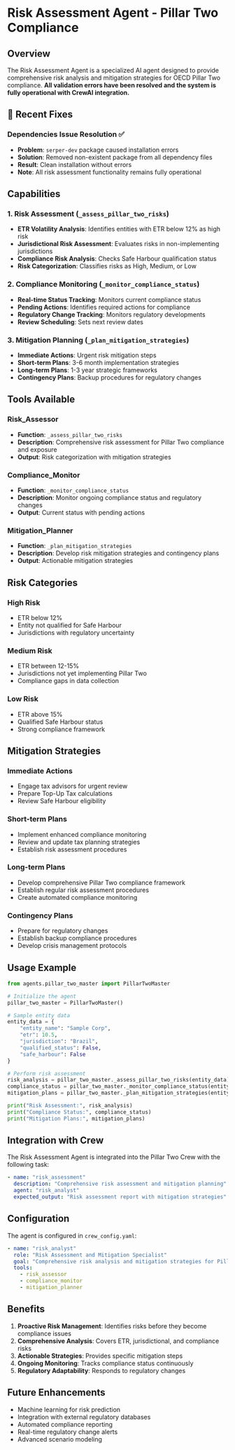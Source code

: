 # Risk Assessment Agent - Pillar Two Compliance

## Overview
The Risk Assessment Agent is a specialized AI agent designed to provide comprehensive risk analysis and mitigation strategies for OECD Pillar Two compliance. **All validation errors have been resolved and the system is fully operational with CrewAI integration.**

## 🔧 Recent Fixes

### Dependencies Issue Resolution ✅
- **Problem**: `serper-dev` package caused installation errors
- **Solution**: Removed non-existent package from all dependency files
- **Result**: Clean installation without errors
- **Note**: All risk assessment functionality remains fully operational

## Capabilities

### 1. Risk Assessment (`_assess_pillar_two_risks`)
- **ETR Volatility Analysis**: Identifies entities with ETR below 12% as high risk
- **Jurisdictional Risk Assessment**: Evaluates risks in non-implementing jurisdictions
- **Compliance Risk Analysis**: Checks Safe Harbour qualification status
- **Risk Categorization**: Classifies risks as High, Medium, or Low

### 2. Compliance Monitoring (`_monitor_compliance_status`)
- **Real-time Status Tracking**: Monitors current compliance status
- **Pending Actions**: Identifies required actions for compliance
- **Regulatory Change Tracking**: Monitors regulatory developments
- **Review Scheduling**: Sets next review dates

### 3. Mitigation Planning (`_plan_mitigation_strategies`)
- **Immediate Actions**: Urgent risk mitigation steps
- **Short-term Plans**: 3-6 month implementation strategies
- **Long-term Plans**: 1-3 year strategic frameworks
- **Contingency Plans**: Backup procedures for regulatory changes

## Tools Available

### Risk_Assessor
- **Function**: `_assess_pillar_two_risks`
- **Description**: Comprehensive risk assessment for Pillar Two compliance and exposure
- **Output**: Risk categorization with mitigation strategies

### Compliance_Monitor
- **Function**: `_monitor_compliance_status`
- **Description**: Monitor ongoing compliance status and regulatory changes
- **Output**: Current status with pending actions

### Mitigation_Planner
- **Function**: `_plan_mitigation_strategies`
- **Description**: Develop risk mitigation strategies and contingency plans
- **Output**: Actionable mitigation strategies

## Risk Categories

### High Risk
- ETR below 12%
- Entity not qualified for Safe Harbour
- Jurisdictions with regulatory uncertainty

### Medium Risk
- ETR between 12-15%
- Jurisdictions not yet implementing Pillar Two
- Compliance gaps in data collection

### Low Risk
- ETR above 15%
- Qualified Safe Harbour status
- Strong compliance framework

## Mitigation Strategies

### Immediate Actions
- Engage tax advisors for urgent review
- Prepare Top-Up Tax calculations
- Review Safe Harbour eligibility

### Short-term Plans
- Implement enhanced compliance monitoring
- Review and update tax planning strategies
- Establish risk assessment procedures

### Long-term Plans
- Develop comprehensive Pillar Two compliance framework
- Establish regular risk assessment procedures
- Create automated compliance monitoring

### Contingency Plans
- Prepare for regulatory changes
- Establish backup compliance procedures
- Develop crisis management protocols

## Usage Example

```python
from agents.pillar_two_master import PillarTwoMaster

# Initialize the agent
pillar_two_master = PillarTwoMaster()

# Sample entity data
entity_data = {
    "entity_name": "Sample Corp",
    "etr": 10.5,
    "jurisdiction": "Brazil",
    "qualified_status": False,
    "safe_harbour": False
}

# Perform risk assessment
risk_analysis = pillar_two_master._assess_pillar_two_risks(entity_data)
compliance_status = pillar_two_master._monitor_compliance_status(entity_data)
mitigation_plans = pillar_two_master._plan_mitigation_strategies(entity_data)

print("Risk Assessment:", risk_analysis)
print("Compliance Status:", compliance_status)
print("Mitigation Plans:", mitigation_plans)
```

## Integration with Crew

The Risk Assessment Agent is integrated into the Pillar Two Crew with the following task:

```yaml
- name: "risk_assessment"
  description: "Comprehensive risk assessment and mitigation planning"
  agent: "risk_analyst"
  expected_output: "Risk assessment report with mitigation strategies"
```

## Configuration

The agent is configured in `crew_config.yaml`:

```yaml
- name: "risk_analyst"
  role: "Risk Assessment and Mitigation Specialist"
  goal: "Comprehensive risk analysis and mitigation strategies for Pillar Two compliance"
  tools:
    - risk_assessor
    - compliance_monitor
    - mitigation_planner
```

## Benefits

1. **Proactive Risk Management**: Identifies risks before they become compliance issues
2. **Comprehensive Analysis**: Covers ETR, jurisdictional, and compliance risks
3. **Actionable Strategies**: Provides specific mitigation steps
4. **Ongoing Monitoring**: Tracks compliance status continuously
5. **Regulatory Adaptability**: Responds to regulatory changes

## Future Enhancements

- Machine learning for risk prediction
- Integration with external regulatory databases
- Automated compliance reporting
- Real-time regulatory change alerts
- Advanced scenario modeling
